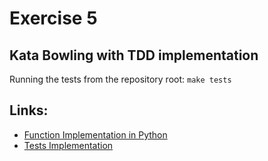 # Exercise 5

## Kata Bowling with TDD implementation

Running the tests from the repository root:
`make tests`

## Links:
- [Function Implementation in Python](https://github.com/rafaelleinio/software-testing/blob/master/software_testing/exercises/exercise5/kata_bowling.py)
- [Tests Implementation](https://github.com/rafaelleinio/software-testing/blob/master/tests/unit/exercises/exercise5/test_kata_bowling.py)
